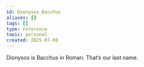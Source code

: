 ```yaml
---
id: Dionysos_Bacchus
aliases: []
tags: []
type: reference
topic: personal
created: 2025-07-08
---
```


Dionysos is Bacchus in Roman. That’s our last name.
